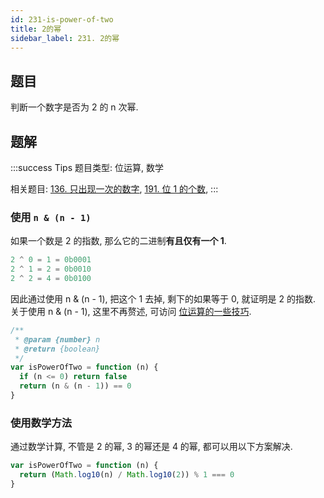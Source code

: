 ```yaml
---
id: 231-is-power-of-two
title: 2的幂
sidebar_label: 231. 2的幂
---
```


## 题目

判断一个数字是否为 2 的 n 次幂.

## 题解

:::success Tips
题目类型: 位运算, 数学

相关题目: [136. 只出现一次的数字](/leetcode/easy/136-single-number), [191. 位 1 的个数](/leetcode/easy/191-hamming-weight),
:::

### 使用 `n & (n - 1)`

如果一个数是 2 的指数, 那么它的二进制**有且仅有一个 1**.

```js
2 ^ 0 = 1 = 0b0001
2 ^ 1 = 2 = 0b0010
2 ^ 2 = 4 = 0b0100
```

因此通过使用 n & (n - 1), 把这个 1 去掉, 剩下的如果等于 0, 就证明是 2 的指数. 关于使用 n & (n - 1), 这里不再赘述, 可访问 [位运算的一些技巧](/algorithm-design/bit-manipulation#n--n---1).

```js
/**
 * @param {number} n
 * @return {boolean}
 */
var isPowerOfTwo = function (n) {
  if (n <= 0) return false
  return (n & (n - 1)) == 0
}
```

### 使用数学方法

通过数学计算, 不管是 2 的幂, 3 的幂还是 4 的幂, 都可以用以下方案解决.

```js
var isPowerOfTwo = function (n) {
  return (Math.log10(n) / Math.log10(2)) % 1 === 0
}
```
